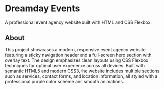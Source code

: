 # Dreamday Events

A professional event agency website built with HTML and CSS Flexbox.

## About

This project showcases a modern, responsive event agency website featuring a sticky navigation header and a full-screen hero section with overlay text. The design emphasizes clean layouts using CSS Flexbox techniques for optimal user experience across all devices. Built with semantic HTML5 and modern CSS3, the website includes multiple sections such as services, contact forms, and location information, all styled with a professional purple color scheme and smooth animations.